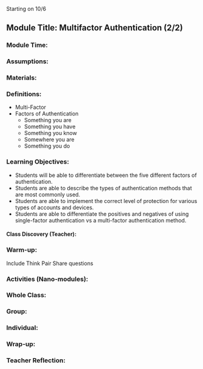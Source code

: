 Starting on 10/6
## Module Title: Multifactor Authentication (2/2)
### Module Time:
### Assumptions:
### Materials:
### Definitions:
* Multi-Factor
* Factors of Authentication
  * Something you are
  * Something you have
  * Something you know
  * Somewhere you are
  * Something you do 
### Learning Objectives:
* Students will be able to differentiate between the five different factors of authentication. 
* Students are able to describe the types of authentication methods that are most commonly used.
* Students are able to implement the correct level of protection for various types of accounts and devices.
* Students are able to differentiate the positives and negatives of using single-factor authentication vs a multi-factor authentication method.

#### Class Discovery (Teacher):

### Warm-up:
Include Think Pair Share questions
### Activities (Nano-modules):
### Whole Class:

### Group:

### Individual:

### Wrap-up:

### Teacher Reflection:
